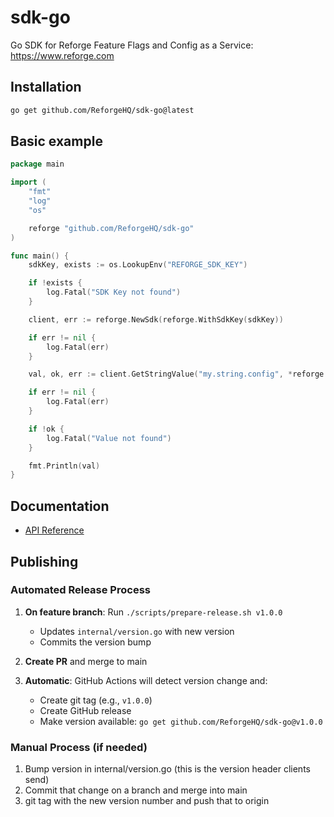 # sdk-go

Go SDK for Reforge Feature Flags and Config as a Service: https://www.reforge.com

## Installation

```bash
go get github.com/ReforgeHQ/sdk-go@latest
```

## Basic example

```go
package main

import (
	"fmt"
	"log"
	"os"

	reforge "github.com/ReforgeHQ/sdk-go"
)

func main() {
	sdkKey, exists := os.LookupEnv("REFORGE_SDK_KEY")

	if !exists {
		log.Fatal("SDK Key not found")
	}

	client, err := reforge.NewSdk(reforge.WithSdkKey(sdkKey))

	if err != nil {
		log.Fatal(err)
	}

	val, ok, err := client.GetStringValue("my.string.config", *reforge.NewContextSet())

	if err != nil {
		log.Fatal(err)
	}

	if !ok {
		log.Fatal("Value not found")
	}

	fmt.Println(val)
}
```

## Documentation

- [API Reference](https://pkg.go.dev/github.com/ReforgeHQ/sdk-go)

## Publishing

### Automated Release Process

1) **On feature branch**: Run `./scripts/prepare-release.sh v1.0.0`
   - Updates `internal/version.go` with new version
   - Commits the version bump

2) **Create PR** and merge to main

3) **Automatic**: GitHub Actions will detect version change and:
   - Create git tag (e.g., `v1.0.0`)
   - Create GitHub release
   - Make version available: `go get github.com/ReforgeHQ/sdk-go@v1.0.0`

### Manual Process (if needed)
1) Bump version in internal/version.go (this is the version header clients send)
2) Commit that change on a branch and merge into main
3) git tag with the new version number and push that to origin 
